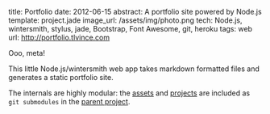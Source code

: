 title: Portfolio
date: 2012-06-15
abstract: A portfolio site powered by Node.js
template: project.jade
image_url: /assets/img/photo.png
tech: Node.js, wintersmith, stylus, jade, Bootstrap, Font Awesome, git, heroku
tags: web
url: http://portfolio.tlvince.com

Ooo, meta!

This little Node.js/wintersmith web app takes markdown formatted files and
generates a static portfolio site.

The internals are highly modular: the [assets][] and [projects][] are included
as `git submodules` in the [parent project][app].

  [app]: https://github.com/tlvince/portfolio
  [assets]: https://github.com/tlvince/portfolio-theme
  [projects]: https://github.com/tlvince/portfolio-projects
